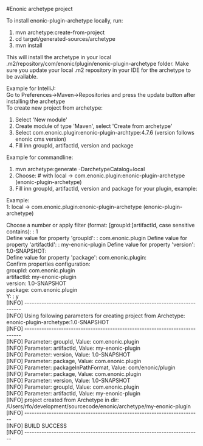 #Enonic archetype project

To install enonic-plugin-archetype locally, run:

1. mvn archetype:create-from-project
2. cd target/generated-sources/archetype
3. mvn install

This will install the archetype in your local .m2/repository/com/enonic/plugin/enonic-plugin-archetype folder.
Make sure you update your local .m2 repository in your IDE for the archetype to be available.

Example for IntelliJ:  
Go to Preferences->Maven->Repositories and press the update button after installing the archetype  
To create new project from archetype:  

1. Select 'New module'  
2. Create module of type 'Maven', select 'Create from archetype'  
3. Select com.enonic.plugin:enonic-plugin-archtype:4.7.6 (version follows enonic cms version)  
4. Fill inn groupId, artifactId, version and package  

Example for commandline:       

1. mvn archetype:generate -DarchetypeCatalog=local  
2. Choose: # with local -> com.enonic.plugin:enonic-plugin-archetype (enonic-plugin-archetype)
3. Fill inn groupId, artifactId, version and package for your plugin, example:

Example:    
1: local -> com.enonic.plugin:enonic-plugin-archetype (enonic-plugin-archetype) 

Choose a number or apply filter (format: [groupId:]artifactId, case sensitive contains): : 1    
Define value for property 'groupId': : com.enonic.plugin 
Define value for property 'artifactId': : my-enonic-plugin 
Define value for property 'version':  1.0-SNAPSHOT:  
Define value for property 'package':  com.enonic.plugin:  
Confirm properties configuration:  
groupId: com.enonic.plugin  
artifactId: my-enonic-plugin  
version: 1.0-SNAPSHOT   
package: com.enonic.plugin   
 Y: : y   
[INFO] ----------------------------------------------------------------------------   
[INFO] Using following parameters for creating project from Archetype: enonic-plugin-archetype:1.0-SNAPSHOT   
[INFO] ----------------------------------------------------------------------------   
[INFO] Parameter: groupId, Value: com.enonic.plugin   
[INFO] Parameter: artifactId, Value: my-enonic-plugin   
[INFO] Parameter: version, Value: 1.0-SNAPSHOT   
[INFO] Parameter: package, Value: com.enonic.plugin   
[INFO] Parameter: packageInPathFormat, Value: com/enonic/plugin   
[INFO] Parameter: package, Value: com.enonic.plugin   
[INFO] Parameter: version, Value: 1.0-SNAPSHOT   
[INFO] Parameter: groupId, Value: com.enonic.plugin   
[INFO] Parameter: artifactId, Value: my-enonic-plugin    
[INFO] project created from Archetype in dir: /Users/rfo/development/sourcecode/enonic/archetype/my-enonic-plugin   
[INFO] ------------------------------------------------------------------------   
[INFO] BUILD SUCCESS   
[INFO] ------------------------------------------------------------------------   